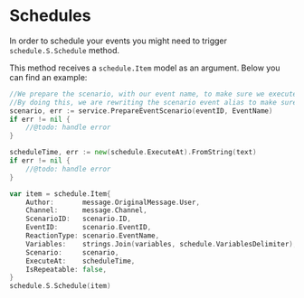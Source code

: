# Schedules
In order to schedule your events you might need to trigger `schedule.S.Schedule` method.

This method receives a `schedule.Item` model as an argument. Below you can find an example:
```go
//We prepare the scenario, with our event name, to make sure we execute the right at the end.
//By doing this, we are rewriting the scenario event alias to make sure, after all questions were asked, we point to our schedule event back
scenario, err := service.PrepareEventScenario(eventID, EventName)
if err != nil {
    //@todo: handle error
}

scheduleTime, err := new(schedule.ExecuteAt).FromString(text)
if err != nil {
    //@todo: handle error
}

var item = schedule.Item{
    Author:       message.OriginalMessage.User,
    Channel:      message.Channel,
    ScenarioID:   scenario.ID,
    EventID:      scenario.EventID,
    ReactionType: scenario.EventName,
    Variables:    strings.Join(variables, schedule.VariablesDelimiter),
    Scenario:     scenario,
    ExecuteAt:    scheduleTime,
    IsRepeatable: false,
}
schedule.S.Schedule(item)
```

